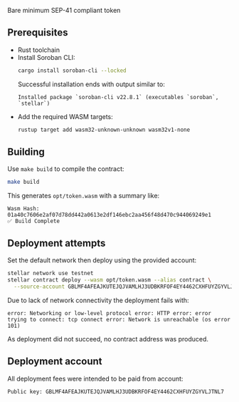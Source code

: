 Bare minimum SEP-41 compliant token

## Prerequisites
- Rust toolchain
- Install Soroban CLI:
  ```bash
  cargo install soroban-cli --locked
  ```
  Successful installation ends with output similar to:
  ```
  Installed package `soroban-cli v22.8.1` (executables `soroban`, `stellar`)
  ```
- Add the required WASM targets:
  ```bash
  rustup target add wasm32-unknown-unknown wasm32v1-none
  ```

## Building
Use `make build` to compile the contract:
```bash
make build
```
This generates `opt/token.wasm` with a summary like:
```
Wasm Hash: 01a40c7606e2af07d78dd442a0613e2df146ebc2aa456f48d470c944069249e1
✅ Build Complete
```

## Deployment attempts
Set the default network then deploy using the provided account:
```bash
stellar network use testnet
stellar contract deploy --wasm opt/token.wasm --alias contract \
  --source-account GBLMF4AFEAJKUTEJQJVAMLHJ3UDBKRFOF4EY4462CXHFUYZGYVLJTNL7
```
Due to lack of network connectivity the deployment fails with:
```
error: Networking or low-level protocol error: HTTP error: error trying to connect: tcp connect error: Network is unreachable (os error 101)
```
As deployment did not succeed, no contract address was produced.

## Deployment account
All deployment fees were intended to be paid from account:
```
Public key: GBLMF4AFEAJKUTEJQJVAMLHJ3UDBKRFOF4EY4462CXHFUYZGYVLJTNL7
```
